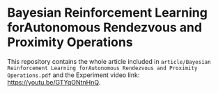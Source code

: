 # Bayesian Reinforcement Learning forAutonomous Rendezvous and Proximity Operations
This repository contains the whole article included in ```article/Bayesian Reinforcement Learning forAutonomous Rendezvous and Proximity Operations.pdf```
and the Experiment video link: https://youtu.be/GTYqONtnHnQ.
